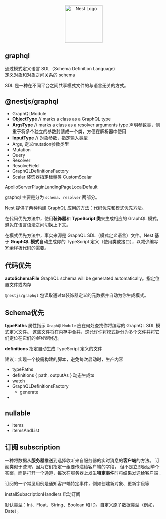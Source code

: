 <p align="center">
  <a href="http://nestjs.com/" target="blank"><img src="https://nestjs.com/img/logo-small.svg" width="120" alt="Nest Logo" /></a>
</p>

## graphql
通过模式定义语言 SDL（Schema Definition Language)     
定义对象和对象之间关系的 schema

SDL 是一种在不同平台之间共享模式文件的与语言无关的方式。

## @nestjs/graphql
- GraphQLModule
- **ObjectType** // marks a class as a GraphQL type
- **ArgsType** // marks a class as a resolver arguments type 声明参数类，侧重于将多个独立的参数封装成一个类，方便在解析器中使用
- **InputType** // 对象参数，指定输入类型
- Args, 定义mutation参数类型
- Mutation
- Query
- Resolver
- ResolveField
- GraphQLDefinitionsFactory
- Scalar 装饰器指定标量类 CustomScalar

ApolloServerPluginLandingPageLocalDefault

graphql 主要是分为 `schema`、`resolver` 两部分。

Nest 提供了两种构建 GraphQL 应用的方法：代码优先和模式优先方法。

在代码优先方法中，使用**装饰器**和 **TypeScript 类**来生成相应的 GraphQL 模式。避免在语言语法之间切换上下文。

在模式优先方法中，事实来源是 GraphQL SDL（模式定义语言）文件。Nest 基于 **GraphQL 模式**自动生成你的 TypeScript 定义（使用类或接口），以减少编写冗余样板代码的需要。

## 代码优先
**autoSchemaFile** GraphQL schema will be generated automatically。指定位置文件或内存

`@nestjs/graphql` 包读取通过ts装饰器定义的元数据并自动为你生成模式。

## Schema优先
**typePaths** 属性指示 `GraphQLModule` 应在何处查找你将编写的 GraphQL SDL 模式定义文件。
这些文件将在内存中合并，这允许你将模式拆分为多个文件并将它们定位在它们的*解析器*附近。

**definitions** 指定自动生成 TypeScript 定义的文件

建议：实现一个按需构建的脚本，避免每次启动时，生产内容

- typePaths
- definitions { path, outputAs } 动态生成ts
- watch
- GraphQLDefinitionsFactory 
  - generate
- 

## nullable
- items
- itemsAndList

## 订阅 subscription

一种将数据从**服务器**推送到选择收听来自服务器的实时消息的**客户端**的方法。
订阅类似于*查询*，因为它们指定一组要传递给客户端的字段，
但不是立即返回单个答案，而是打开一个通道，每次在服务器上发生**特定事件**时将结果发送给客户端 .

订阅的一个常见用例是通知客户端特定事件，例如创建新对象、更新字段等

installSubscriptionHandlers 启动订阅

默认类型：Int、Float、String、Boolean 和 ID。自定义原子数据类型（例如，Date）。















